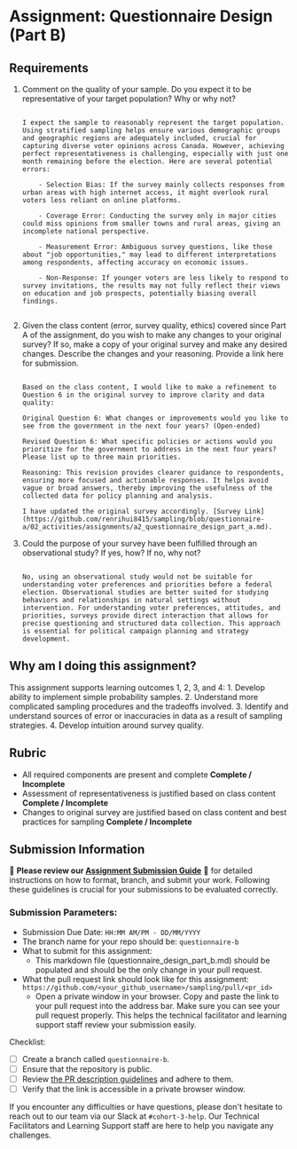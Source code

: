 # Assignment: Questionnaire Design (Part B)

## Requirements
1. Comment on the quality of your sample. Do you expect it to be representative of your target population? Why or why not?

    ```

    I expect the sample to reasonably represent the target population. Using stratified sampling helps ensure various demographic groups and geographic regions are adequately included, crucial for capturing diverse voter opinions across Canada. However, achieving perfect representativeness is challenging, especially with just one month remaining before the election. Here are several potential errors:

        - Selection Bias: If the survey mainly collects responses from urban areas with high internet access, it might overlook rural voters less reliant on online platforms.

        - Coverage Error: Conducting the survey only in major cities could miss opinions from smaller towns and rural areas, giving an incomplete national perspective.

        - Measurement Error: Ambiguous survey questions, like those about "job opportunities," may lead to different interpretations among respondents, affecting accuracy on economic issues.

        - Non-Response: If younger voters are less likely to respond to survey invitations, the results may not fully reflect their views on education and job prospects, potentially biasing overall findings.
        
    ```

2. Given the class content (error, survey quality, ethics) covered since Part A of the assignment, do you wish to make any changes to your original survey? If so, make a copy of your original survey and make any desired changes. Describe the changes and your reasoning. Provide a link here for submission.

    ```
    
    Based on the class content, I would like to make a refinement to Question 6 in the original survey to improve clarity and data quality:

    Original Question 6: What changes or improvements would you like to see from the government in the next four years? (Open-ended)

    Revised Question 6: What specific policies or actions would you prioritize for the government to address in the next four years? Please list up to three main priorities.

    Reasoning: This revision provides clearer guidance to respondents, ensuring more focused and actionable responses. It helps avoid vague or broad answers, thereby improving the usefulness of the collected data for policy planning and analysis.

    I have updated the original survey accordingly. [Survey Link](https://github.com/renrihui8415/sampling/blob/questionnaire-a/02_activities/assignments/a2_questionnaire_design_part_a.md).

    ```

3. Could the purpose of your survey have been fulfilled through an observational study? If yes, how? If no, why not?

    ```
    
    No, using an observational study would not be suitable for understanding voter preferences and priorities before a federal election. Observational studies are better suited for studying behaviors and relationships in natural settings without intervention. For understanding voter preferences, attitudes, and priorities, surveys provide direct interaction that allows for precise questioning and structured data collection. This approach is essential for political campaign planning and strategy development.

    ```

## Why am I doing this assignment?

This assignment supports learning outcomes 1, 2, 3, and 4:
	1.	Develop ability to implement simple probability samples.
	2.	Understand more complicated sampling procedures and the tradeoffs involved.
	3.	Identify and understand sources of error or inaccuracies in data as a result of sampling strategies.
	4.	Develop intuition around survey quality.

## Rubric

-	All required components are present and complete **Complete / Incomplete**
-	Assessment of representativeness is justified based on class content **Complete / Incomplete**
-	Changes to original survey are justified based on class content and best practices for sampling **Complete / Incomplete**

## Submission Information

🚨 **Please review our [Assignment Submission Guide](https://github.com/UofT-DSI/onboarding/blob/main/onboarding_documents/submissions.md)** 🚨 for detailed instructions on how to format, branch, and submit your work. Following these guidelines is crucial for your submissions to be evaluated correctly.

### Submission Parameters:
* Submission Due Date: `HH:MM AM/PM - DD/MM/YYYY`
* The branch name for your repo should be: `questionnaire-b`
* What to submit for this assignment:
    * This markdown file (questionnaire_design_part_b.md) should be populated and should be the only change in your pull request.
* What the pull request link should look like for this assignment: `https://github.com/<your_github_username>/sampling/pull/<pr_id>`
    * Open a private window in your browser. Copy and paste the link to your pull request into the address bar. Make sure you can see your pull request properly. This helps the technical facilitator and learning support staff review your submission easily.

Checklist:
- [ ] Create a branch called `questionnaire-b`.
- [ ] Ensure that the repository is public.
- [ ] Review [the PR description guidelines](https://github.com/UofT-DSI/onboarding/blob/main/onboarding_documents/submissions.md#guidelines-for-pull-request-descriptions) and adhere to them.
- [ ] Verify that the link is accessible in a private browser window.

If you encounter any difficulties or have questions, please don't hesitate to reach out to our team via our Slack at `#cohort-3-help`. Our Technical Facilitators and Learning Support staff are here to help you navigate any challenges.
